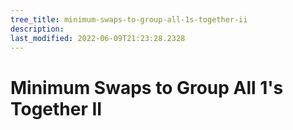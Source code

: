 ```yaml
---
tree_title: minimum-swaps-to-group-all-1s-together-ii
description: 
last_modified: 2022-06-09T21:23:28.2328
---
```


# Minimum Swaps to Group All 1's Together II
